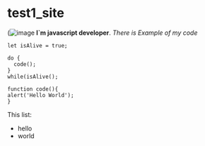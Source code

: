 # test1_site

(![image](https://github.com/user-attachments/assets/880787fb-dca3-497e-a1f9-a95570dd8500)
**I`m javascript developer**. *There is Example of my code*

```
let isAlive = true;

do {
  code();
}
while(isAlive();

function code(){
alert('Hello World');
}
```

This list:
- hello
- world
